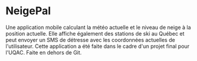 # NeigePal
Une application mobile calculant la météo actuelle et le niveau de neige à la position actuelle. Elle affiche également des stations de ski au Québec et peut envoyer un SMS de détresse avec les coordonnées actuelles de l'utilisateur. Cette application a été faite dans le cadre d'un projet final pour l'UQAC.
Faite en dehors de Git.
